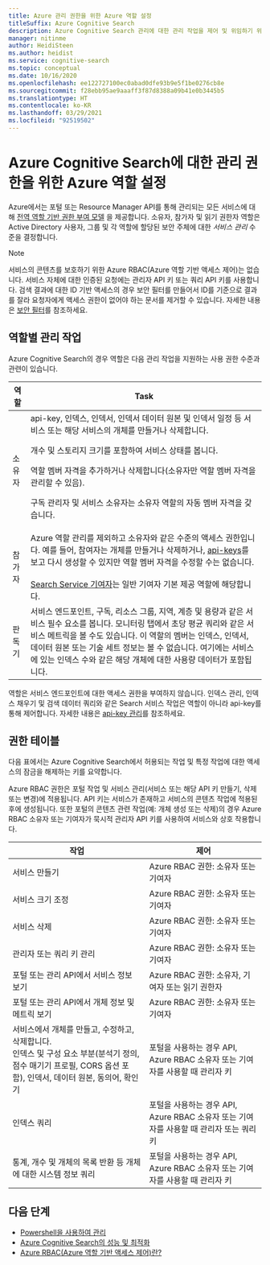 ```yaml
---
title: Azure 관리 권한을 위한 Azure 역할 설정
titleSuffix: Azure Cognitive Search
description: Azure Cognitive Search 관리에 대한 관리 작업을 제어 및 위임하기 위한 Azure Portal의 Azure RBAC(Azure 역할 기반 관리 제어)입니다.
manager: nitinme
author: HeidiSteen
ms.author: heidist
ms.service: cognitive-search
ms.topic: conceptual
ms.date: 10/16/2020
ms.openlocfilehash: ee122727100ec0abad0dfe93b9e5f1be0276cb8e
ms.sourcegitcommit: f28ebb95ae9aaaff3f87d8388a09b41e0b3445b5
ms.translationtype: HT
ms.contentlocale: ko-KR
ms.lasthandoff: 03/29/2021
ms.locfileid: "92519502"
---
```

# <a name="set-azure-roles-for-administrative-access-to-azure-cognitive-search"></a>Azure Cognitive Search에 대한 관리 권한을 위한 Azure 역할 설정

Azure에서는 포털 또는 Resource Manager API를 통해 관리되는 모든 서비스에 대해 [전역 역할 기반 권한 부여 모델](../role-based-access-control/role-assignments-portal.md) 을 제공합니다. 소유자, 참가자 및 읽기 권한자 역할은 Active Directory 사용자, 그룹 및 각 역할에 할당된 보안 주체에 대한 *서비스 관리* 수준을 결정합니다. 

> [!Note]
> 서비스의 콘텐츠를 보호하기 위한 Azure RBAC(Azure 역할 기반 액세스 제어)는 없습니다. 서비스 자체에 대한 인증된 요청에는 관리자 API 키 또는 쿼리 API 키를 사용합니다. 검색 결과에 대한 ID 기반 액세스의 경우 보안 필터를 만들어서 ID를 기준으로 결과를 잘라 요청자에게 액세스 권한이 없어야 하는 문서를 제거할 수 있습니다. 자세한 내용은 [보안 필터](search-security-trimming-for-azure-search.md)를 참조하세요.

## <a name="management-tasks-by-role"></a>역할별 관리 작업

Azure Cognitive Search의 경우 역할은 다음 관리 작업을 지원하는 사용 권한 수준과 관련이 있습니다.

| 역할 | Task |
| --- | --- |
| 소유자 |api-key, 인덱스, 인덱서, 인덱서 데이터 원본 및 인덱서 일정 등 서비스 또는 해당 서비스의 개체를 만들거나 삭제합니다.<p>개수 및 스토리지 크기를 포함하여 서비스 상태를 봅니다.<p>역할 멤버 자격을 추가하거나 삭제합니다(소유자만 역할 멤버 자격을 관리할 수 있음).<p>구독 관리자 및 서비스 소유자는 소유자 역할의 자동 멤버 자격을 갖습니다. |
| 참가자 | Azure 역할 관리를 제외하고 소유자와 같은 수준의 액세스 권한입니다. 예를 들어, 참여자는 개체를 만들거나 삭제하거나, [api-keys](search-security-api-keys.md)를 보고 다시 생성할 수 있지만 역할 멤버 자격을 수정할 수는 없습니다.<br><br>[Search Service 기여자](../role-based-access-control/built-in-roles.md#search-service-contributor)는 일반 기여자 기본 제공 역할에 해당합니다. |
| 판독기 |서비스 엔드포인트, 구독, 리소스 그룹, 지역, 계층 및 용량과 같은 서비스 필수 요소를 봅니다. 모니터링 탭에서 초당 평균 쿼리와 같은 서비스 메트릭을 볼 수도 있습니다. 이 역할의 멤버는 인덱스, 인덱서, 데이터 원본 또는 기술 세트 정보는 볼 수 없습니다. 여기에는 서비스에 있는 인덱스 수와 같은 해당 개체에 대한 사용량 데이터가 포함됩니다. |

역할은 서비스 엔드포인트에 대한 액세스 권한을 부여하지 않습니다. 인덱스 관리, 인덱스 채우기 및 검색 데이터 쿼리와 같은 Search 서비스 작업은 역할이 아니라 api-key를 통해 제어합니다. 자세한 내용은 [api-key 관리](search-security-api-keys.md)를 참조하세요.

## <a name="permissions-table"></a>권한 테이블

다음 표에서는 Azure Cognitive Search에서 허용되는 작업 및 특정 작업에 대한 액세스의 잠금을 해제하는 키를 요약합니다.

Azure RBAC 권한은 포털 작업 및 서비스 관리(서비스 또는 해당 API 키 만들기, 삭제 또는 변경)에 적용됩니다. API 키는 서비스가 존재하고 서비스의 콘텐츠 작업에 적용된 후에 생성됩니다. 또한 포털의 콘텐츠 관련 작업(예: 개체 생성 또는 삭제)의 경우 Azure RBAC 소유자 또는 기여자가 묵시적 관리자 API 키를 사용하여 서비스와 상호 작용합니다.

| 작업 | 제어 |
|-----------|-------------------------|
| 서비스 만들기 | Azure RBAC 권한: 소유자 또는 기여자 |
| 서비스 크기 조정 | Azure RBAC 권한: 소유자 또는 기여자|
| 서비스 삭제 | Azure RBAC 권한: 소유자 또는 기여자 |
| 관리자 또는 쿼리 키 관리 | Azure RBAC 권한: 소유자 또는 기여자|
| 포털 또는 관리 API에서 서비스 정보 보기 | Azure RBAC 권한: 소유자, 기여자 또는 읽기 권한자  |
| 포털 또는 관리 API에서 개체 정보 및 메트릭 보기 | Azure RBAC 권한: 소유자 또는 기여자 |
| 서비스에서 개체를 만들고, 수정하고, 삭제합니다. <br>인덱스 및 구성 요소 부분(분석기 정의, 점수 매기기 프로필, CORS 옵션 포함), 인덱서, 데이터 원본, 동의어, 확인기 | 포털을 사용하는 경우 API, Azure RBAC 소유자 또는 기여자를 사용할 때 관리자 키 |
| 인덱스 쿼리 | 포털을 사용하는 경우 API, Azure RBAC 소유자 또는 기여자를 사용할 때 관리자 또는 쿼리 키 |
| 통계, 개수 및 개체의 목록 반환 등 개체에 대한 시스템 정보 쿼리 | 포털을 사용하는 경우 API, Azure RBAC 소유자 또는 기여자를 사용할 때 관리자 키 |

## <a name="next-steps"></a>다음 단계

+ [Powershell을 사용하여 관리](search-manage-powershell.md) 
+ [Azure Cognitive Search의 성능 및 최적화](search-performance-optimization.md)
+ [Azure RBAC(Azure 역할 기반 액세스 제어)란?](../role-based-access-control/overview.md)
